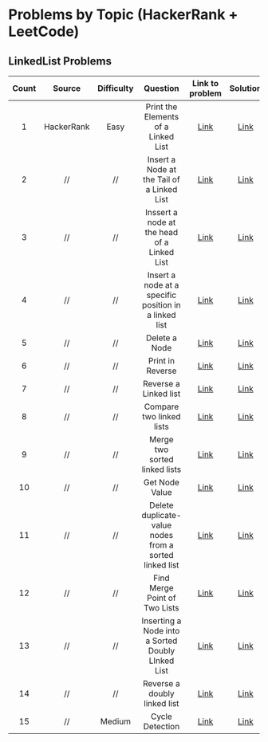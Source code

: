 # Problems by Topic (HackerRank + LeetCode)
## LinkedList Problems
|**Count**|**Source**| **Difficulty** | **Question** | **Link to problem** | **Solution**  
|:---:|:---:|:---:|:---:|:---:|:---:|
|1|HackerRank|Easy|Print the Elements of a Linked List|[Link](https://www.hackerrank.com/challenges/print-the-elements-of-a-linked-list/problem?isFullScreen=true)|[Link]()
|2|//|//|Insert a Node at the Tail of a Linked List|[Link](https://www.hackerrank.com/challenges/insert-a-node-at-the-tail-of-a-linked-list/problem?isFullScreen=true)|[Link]()
|3|//|//|Inssert a node at the head of a Linked List|[Link](https://www.hackerrank.com/challenges/insert-a-node-at-the-head-of-a-linked-list/problem?isFullScreen=true)|[Link]()
|4|//|//|Insert a node at a specific position in a linked list|[Link](https://www.hackerrank.com/challenges/insert-a-node-at-a-specific-position-in-a-linked-list/problem?isFullScreen=true)|[Link]()
|5|//|//|Delete a Node|[Link](https://www.hackerrank.com/challenges/delete-a-node-from-a-linked-list/problem?isFullScreen=true)|[Link]()
|6|//|//|Print in Reverse|[Link](https://www.hackerrank.com/challenges/print-the-elements-of-a-linked-list-in-reverse/problem?isFullScreen=true)|[Link]()
|7|//|//|Reverse a Linked list|[Link](https://www.hackerrank.com/challenges/reverse-a-linked-list/problem?isFullScreen=true)|[Link]()
|8|//|//|Compare two linked lists|[Link](https://www.hackerrank.com/challenges/compare-two-linked-lists/problem?isFullScreen=true)|[Link]()
|9|//|//|Merge two sorted linked lists|[Link](https://www.hackerrank.com/challenges/merge-two-sorted-linked-lists/problem?isFullScreen=true)|[Link]()
|10|//|//|Get Node Value|[Link](https://www.hackerrank.com/challenges/get-the-value-of-the-node-at-a-specific-position-from-the-tail/problem?isFullScreen=true)|[Link]()
|11|//|//|Delete duplicate-value nodes from a sorted linked list|[Link](https://www.hackerrank.com/challenges/delete-duplicate-value-nodes-from-a-sorted-linked-list/problem?isFullScreen=true)|[Link]()
|12|//|//|Find Merge Point of Two Lists|[Link](https://www.hackerrank.com/challenges/find-the-merge-point-of-two-joined-linked-lists/problem?isFullScreen=true)|[Link]()
|13|//|//|Inserting a Node into a Sorted Doubly LInked List|[Link](https://www.hackerrank.com/challenges/insert-a-node-into-a-sorted-doubly-linked-list/problem?isFullScreen=true)|[Link]()
|14|//|//|Reverse a doubly linked list|[Link](https://www.hackerrank.com/challenges/reverse-a-doubly-linked-list/problem?isFullScreen=true)|[Link]()
|15|//|Medium|Cycle Detection|[Link](https://www.hackerrank.com/challenges/detect-whether-a-linked-list-contains-a-cycle?isFullScreen=true)|[Link]()

